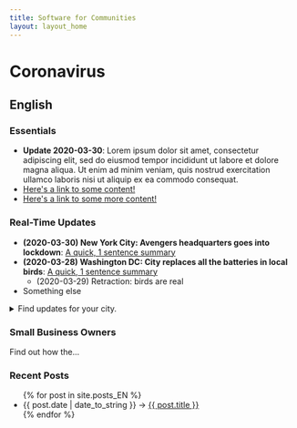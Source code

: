 ```yaml
---
title: Software for Communities
layout: layout_home
---
```


# Coronavirus

## English

### Essentials

* **Update 2020-03-30**: Lorem ipsum dolor sit amet, consectetur adipiscing elit, sed do eiusmod tempor incididunt ut labore et dolore magna aliqua. Ut enim ad minim veniam, quis nostrud exercitation ullamco laboris nisi ut aliquip ex ea commodo consequat. 
* [Here's a link to some content!](#)
* [Here's a link to some more content!](#)

### Real-Time Updates

* **(2020-03-30) New York City: Avengers headquarters goes into lockdown**: [A quick, 1 sentence summary](#)
* **(2020-03-28) Washington DC: City replaces all the batteries in local birds**: [A quick, 1 sentence summary](#)
	* (2020-03-29) Retraction: birds are real
* Something else

<details><summary>Find updates for your city.</summary>

#### Cities
* Chicago
* New York City
* Washington D.C.

</details>

<p></p>

### Small Business Owners

Find out how the...

### Recent Posts

<ul>
  {% for post in site.posts_EN %}
    <li>
      <span>{{ post.date | date_to_string }}</span> &rarr; <a href="{{ post.url }}">{{ post.title }}</a>
    </li>
  {% endfor %}
</ul>

<br></br>

